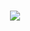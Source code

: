 <h1 align="center">
    <img src="https://readme-typing-svg.herokuapp.com/?
      font=poppins&size=30&center=true&vCenter=true&width=500&height=70&duration=4000&lines=Hi+There!+👋;+I'm+Thanuja+Nipun!;" />
</h1>

<!--
**nippaR/nippaR** is a ✨ _special_ ✨ repository because its `README.md` (this file) appears on your GitHub profile.

Here are some ideas to get you started:

- 🔭 I’m currently working on ...
- 🌱 I’m currently learning ...
- 👯 I’m looking to collaborate on ...
- 🤔 I’m looking for help with ...
- 💬 Ask me about ...
- 📫 How to reach me: ...
- 😄 Pronouns: ...
- ⚡ Fun fact: ...
-->
